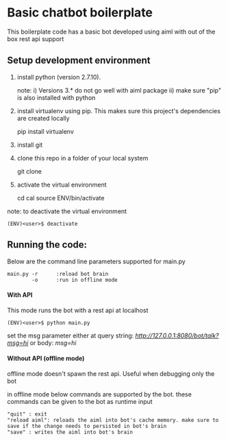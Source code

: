 Basic chatbot boilerplate
=========================

This boilerplate code has a basic bot developed using aiml with out of the box rest api support

Setup development environment
-----------------------------
1) install python (version 2.7.10).

    note:
    i) Versions 3.* do not go well with aiml package
    ii) make sure "pip" is also installed with python
    
2) install virtualenv using pip. This makes sure this project's dependencies are created locally

    pip install virtualenv
    
3) install git

4) clone this repo in a folder of your local system

    git clone <repo url>

5) activate the virtual environment

    cd cal
    source ENV/bin/activate
   
note: to deactivate the virtual environment

    (ENV)<user>$ deactivate

Running the code:
-----------------
Below are the command line parameters supported for main.py
   
    main.py	-r		:reload bot brain
            -o		:run in offline mode


#### With API
This mode runs the bot with a rest api at localhost

    (ENV)<user>$ python main.py

set the msg parameter either at
query string: *http://127.0.0.1:8080/bot/talk?msg=hi*
or body: *msg=hi*
    
#### Without API (offline mode)

offline mode doesn't spawn the rest api. Useful when debugging only the bot

in offline mode below commands are supported by the bot. these commands can be given to the bot as runtime input
    
    "quit" : exit
    "reload aiml": reloads the aiml into bot's cache memory. make sure to save if the change needs to persisted in bot's brain
    "save" : writes the aiml into bot's brain


    
